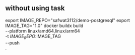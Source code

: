 ## without using task
export IMAGE_REPO="safwat3112/demo-postgresql"
export IMAGE_TAG="1.0"
docker buildx build \
        --platform linux/amd64,linux/arm64 \
        -t $IMAGE_REPO:$IMAGE_TAG \
        --push \
        .